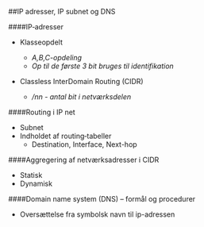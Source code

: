 ##IP adresser, IP subnet og DNS

####IP‐adresser

* Klasseopdelt
	* *A,B,C-opdeling*
	* *Op til de første 3 bit bruges til identifikation*

* Classless InterDomain Routing (CIDR)
	* */nn - antal bit i netværksdelen*


####Routing i IP net
* Subnet
* Indholdet af routing‐tabeller
	* Destination, Interface, Next-hop
	
####Aggregering af netværksadresser i CIDR
* Statisk
* Dynamisk


####Domain name system (DNS) – formål og procedurer
* Oversættelse fra symbolsk navn til ip-adressen
